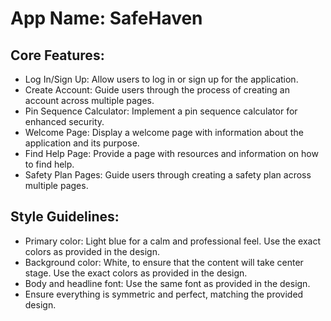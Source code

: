 # **App Name**: SafeHaven

## Core Features:

- Log In/Sign Up: Allow users to log in or sign up for the application.
- Create Account: Guide users through the process of creating an account across multiple pages.
- Pin Sequence Calculator: Implement a pin sequence calculator for enhanced security.
- Welcome Page: Display a welcome page with information about the application and its purpose.
- Find Help Page: Provide a page with resources and information on how to find help.
- Safety Plan Pages: Guide users through creating a safety plan across multiple pages.

## Style Guidelines:

- Primary color: Light blue for a calm and professional feel. Use the exact colors as provided in the design.
- Background color: White, to ensure that the content will take center stage. Use the exact colors as provided in the design.
- Body and headline font: Use the same font as provided in the design.
- Ensure everything is symmetric and perfect, matching the provided design.